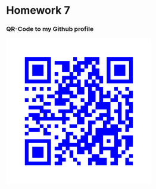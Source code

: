 # Homework 7

### QR-Code to my Github profile
![qr-code](https://github.com/NidhishVyas/homework7/blob/main/qr_codes/QRCode_20240330032214.png)
